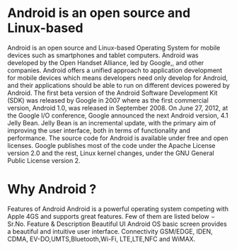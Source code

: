 # Android is an open source and Linux-based
Android is an open source and Linux-based
Operating System for mobile devices such as smartphones
and tablet computers.
Android was developed by the Open Handset Alliance,
led by Google,, and other companies.
Android offers a unified approach 
to application development  for mobile devices
which means developers  need only develop for Android,
and their applications
 should be able to run on
 different devices
powered by Android.
The first beta version of the Android Software
Development Kit (SDK) 
was released by Google in 2007
where as the first commercial version,
Android 1.0, was released in September 2008.
On June 27, 2012, 
at the Google I/O conference, 
Google announced the next Android version, 4.1 Jelly Bean.
Jelly Bean is an incremental update,
with the primary aim of improving
the user interface, both in terms
of functionality
and performance.
The source code for Android is
available under
free and open
licenses. Google publishes most of
the code under
 the Apache License
 version 2.0
and the rest,
Linux kernel changes,
under the GNU
General Public
 License version 2.
# Why Android ?
Features of Android
Android is a
powerful operating system
competing with
Apple 4GS
and supports
great features.
Few of them
are listed below −
Sr.No.
Feature & Description
Beautiful UI
Android OS basic screen provides  a beautiful and intuitive user interface.
Connectivity GSM/EDGE,  IDEN, CDMA, EV-DO,UMTS,Bluetooth,Wi-Fi, LTE,LTE,NFC and WiMAX.
